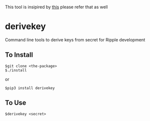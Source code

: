 This tool is insipired by [this](https://github.com/ripple/xrpl-dev-portal/blob/master/content/_code-samples/key-derivation/key_derivation.py) please refer that as well
# derivekey
Command line tools to derive keys from secret for Ripple development

## To Install
```
$git clone <the-package>
$./install
```

or

```
$pip3 install derivekey
```

## To Use
```
$derivekey <secret>
```
